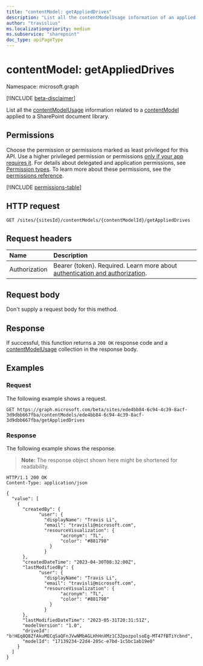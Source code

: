 ```yaml
---
title: "contentModel: getAppliedDrives"
description: "List all the contentModelUsage information of an applied contentModel."
author: "travislius"
ms.localizationpriority: medium
ms.subservice: "sharepoint"
doc_type: apiPageType
---
```


# contentModel: getAppliedDrives

Namespace: microsoft.graph

[!INCLUDE [beta-disclaimer](../../includes/beta-disclaimer.md)]

List all the [contentModelUsage](../resources/contentmodel.md) information related to a [contentModel](../resources/contentmodel.md) applied to a SharePoint document library.

## Permissions

Choose the permission or permissions marked as least privileged for this API. Use a higher privileged permission or permissions [only if your app requires it](/graph/permissions-overview#best-practices-for-using-microsoft-graph-permissions). For details about delegated and application permissions, see [Permission types](/graph/permissions-overview#permission-types). To learn more about these permissions, see the [permissions reference](/graph/permissions-reference).

<!-- {
  "blockType": "permissions",
  "name": "contentmodel-getapplieddrives-permissions"
}
-->
[!INCLUDE [permissions-table](../includes/permissions/contentmodel-getapplieddrives-permissions.md)]

## HTTP request

<!-- {
  "blockType": "ignored"
}
-->
``` http
GET /sites/{sitesId}/contentModels/{contentModelId}/getAppliedDrives
```

## Request headers

|Name|Description|
|:---|:---|
|Authorization|Bearer {token}. Required. Learn more about [authentication and authorization](/graph/auth/auth-concepts).|

## Request body

Don't supply a request body for this method.

## Response

If successful, this function returns a `200 OK` response code and a [contentModelUsage](../resources/contentmodelusage.md) collection in the response body.

## Examples

### Request

The following example shows a request.
<!-- {
  "blockType": "request",
  "name": "contentmodelthis.getapplieddrives"
}
-->
``` http
GET https://graph.microsoft.com/beta/sites/ede4bb84-6c94-4c39-8acf-3d9dbb667fba/contentModels/ede4bb84-6c94-4c39-8acf-3d9dbb667fba/getAppliedDrives
```


### Response

The following example shows the response.
>**Note:** The response object shown here might be shortened for readability.
<!-- {
  "blockType": "response",
  "truncated": true,
  "@odata.type": "Collection(microsoft.graph.contentModelUsage)"
}
-->
``` http
HTTP/1.1 200 OK
Content-Type: application/json

{
  "value": [
    {
      "createdBy": {
            "user": {
              "displayName": "Travis Li",
              "email": "travisli@microsoft.com",
              "resourceVisualization": {
                    "acronym": "TL",
                    "color": "#881798"
                }
              }
      },
      "createdDateTime": "2023-04-30T08:32:00Z",
      "lastModifiedBy": {
            "user": {
              "displayName": "Travis Li",
              "email": "travisli@microsoft.com",
              "resourceVisualization": {
                    "acronym": "TL",
                    "color": "#881798"
                }
              }
      },
      "lastModifiedDateTime": "2023-05-31T20:31:51Z",
      "modelVersion": "1.0",
      "driveId": "b!HEq8Q8ZfAkuMECqSaQFnJVwNMbAGLHhHnXMz1C32pozpolsoEg-MT47fBTiYcbnd",
      "modelId": "17139234-22d4-205c-e7bd-1c5bc1ab19e0"
    }
  ]
}
```

